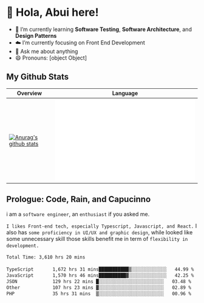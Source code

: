 # 👋 Hola, Abui here!

- 🌱 I’m currently learning **Software Testing**, **Software Architecture**, and **Design Patterns**
- ☁️ I’m currently focusing on Front End Development
- 💬 Ask me about anything
- 😄 Pronouns: [object Object]

## My Github Stats

| Overview | Language |
| --- | --- |
|[![Anurag's github stats](https://github-readme-stats.vercel.app/api?username=abui-am&count_private=true)](https://github.com/anuraghazra/github-readme-stats)|![Language](https://raw.githubusercontent.com/abui-am/stats/c6455f656dfce7acd3951e5ec5b25d72af0b2ee3/generated/languages.svg)|

## Prologue: Code, Rain, and Capucinno
i am a `software engineer`, an `enthusiast` if you asked me. 

`I likes Front-end tech, especially Typescript, Javascript, and React.` I also has `some proficiency in UI/UX and graphic design`, while looked like some unnecessary skill those skills benefit me in term of `flexibility in development.`


<!--START_SECTION:waka-->

```text
Total Time: 3,610 hrs 20 mins

TypeScript       1,672 hrs 31 mins███████████▒░░░░░░░░░░░░░   44.99 %
JavaScript       1,570 hrs 46 mins██████████▓░░░░░░░░░░░░░░   42.25 %
JSON             129 hrs 22 mins █░░░░░░░░░░░░░░░░░░░░░░░░   03.48 %
Other            107 hrs 23 mins ▓░░░░░░░░░░░░░░░░░░░░░░░░   02.89 %
PHP              35 hrs 31 mins  ▒░░░░░░░░░░░░░░░░░░░░░░░░   00.96 %
```

<!--END_SECTION:waka-->
